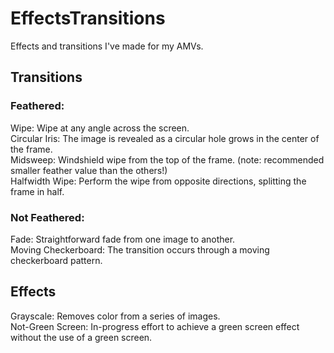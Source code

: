 # EffectsTransitions
Effects and transitions I've made for my AMVs.

## Transitions
### Feathered:
Wipe: Wipe at any angle across the screen.  
Circular Iris: The image is revealed as a circular hole grows in the center of the frame.  
Midsweep: Windshield wipe from the top of the frame. (note: recommended smaller feather value than the others!)  
Halfwidth Wipe: Perform the wipe from opposite directions, splitting the frame in half.  

### Not Feathered:
Fade: Straightforward fade from one image to another.  
Moving Checkerboard: The transition occurs through a moving checkerboard pattern.  

## Effects
Grayscale: Removes color from a series of images.  
Not-Green Screen: In-progress effort to achieve a green screen effect without the use of a green screen.
